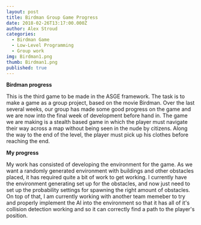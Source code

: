 ```yaml
---
layout: post
title: Birdman Group Game Progress
date: 2018-02-26T13:17:00.000Z
author: Alex Stroud
categories:
  - Birdman Game
  - Low-Level Programming
  - Group work
img: Birdman1.png
thumb: Birdman1.png
published: true
---
```


<b>Birdman progress</b>

This is the third game to be made in the ASGE framework. The task is to make a game as a group project, based on the movie Birdman. Over the last several weeks, our group has made some good progress on the game and we are now into the final week of development before hand in. The game we are making is a stealth based game in which the player must navigate their way across a map without being seen in the nude by citizens. Along the way to the end of the level, the player must pick up his clothes before reaching the end.

<b>My progress</b>

My work has consisted of developing the environment for the game. As we want a randomly generated environment with buildings and other obstacles placed, it has required quite a bit of work to get working. I currently have the environment generating set up for the obstacles, and now just need to set up the probability settings for spawning the right amount of obstacles. On top of that, I am currently working with another team memeber to try and properly implement the AI into the environment so that it has all of it's collision detection working and so it can correctly find a path to the player's position.
